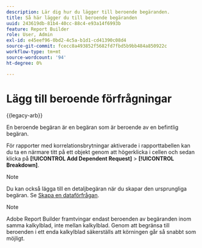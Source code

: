 ```yaml
---
description: Lär dig hur du lägger till beroende begäranden.
title: Så här lägger du till beroende begäranden
uuid: 243619db-81b4-40cc-88c4-e93a14f6993b
feature: Report Builder
role: User, Admin
exl-id: e45eef96-0bd2-4c5a-b1d1-cd41390c08d4
source-git-commit: fcecc8a493852f5682fd7fbd5b9bb484a850922c
workflow-type: tm+mt
source-wordcount: '94'
ht-degree: 0%

---
```


# Lägg till beroende förfrågningar

{{legacy-arb}}

En beroende begäran är en begäran som är beroende av en befintlig begäran.

För rapporter med korrelationsbrytningar aktiverade i rapporttabellen kan du ta en närmare titt på ett objekt genom att högerklicka i cellen och sedan klicka på **[!UICONTROL Add Dependent Request]** > **[!UICONTROL Breakdown]**.

>[!NOTE]
>
>Du kan också lägga till en detaljbegäran när du skapar den ursprungliga begäran. Se [Skapa en dataförfrågan](/help/analyze/legacy-report-builder/data-requests/t-create-a-data-request.md).

>[!NOTE]
>
>Adobe Report Builder framtvingar endast beroenden av begäranden inom samma kalkylblad, inte mellan kalkylblad. Genom att begränsa till beroenden i ett enda kalkylblad säkerställs att körningen går så snabbt som möjligt.

